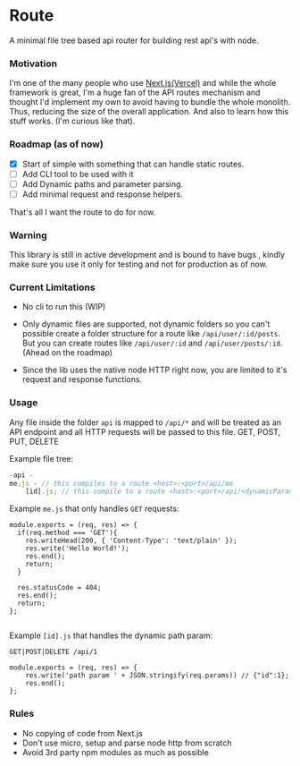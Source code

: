 # Route

A minimal file tree based api router for building rest api's with node.

### Motivation

I'm one of the many people who use [Next.js(Vercel)](https:github.com/vercel/next.js) and while the whole framework is great, I'm a huge fan of the API routes mechanism and thought I'd implement my own to avoid having to bundle the whole monolith. Thus, reducing the size of the overall application. And also to learn how this stuff works. (I'm curious like that).

### Roadmap (as of now)

-   [x] Start of simple with something that can handle static routes.
-   [ ] Add CLI tool to be used with it
-   [ ] Add Dynamic paths and parameter parsing.
-   [ ] Add minimal request and response helpers.

That's all I want the route to do for now.

### Warning

This library is still in active development and is bound to have bugs , kindly make sure you use it only for testing and not for production as of now.

### Current Limitations

-   No cli to run this (WIP)

-   Only dynamic files are supported, not dynamic folders so you can't possible create a folder structure for a route like `/api/user/:id/posts`. But you can create routes like `/api/user/:id` and `/api/user/posts/:id`. (Ahead on the roadmap)

-   Since the lib uses the native node HTTP right now, you are limited to it's request and response functions.

### Usage

Any file inside the folder `api` is mapped to `/api/*` and will be treated as an API endpoint and all HTTP requests will be passed to this file. GET, POST, PUT, DELETE

Example file tree:

```js
-api -
me.js - // this compiles to a route <host>:<port>/api/me
    [id].js; // this compile to a route <host>:<port>/api/<dynamicParameterId>
```

Example `me.js` that only handles `GET` requests:

```
module.exports = (req, res) => {
  if(req.method === 'GET'){
    res.writeHead(200, { 'Content-Type': 'text/plain' });
    res.write('Hello World!');
    res.end();
    return;
  }

  res.statusCode = 404;
  res.end();
  return;
};


```

Example `[id].js` that handles the dynamic path param:

`GET|POST|DELETE /api/1`

```
module.exports = (req, res) => {
    res.write('path param ' + JSON.stringify(req.params)) // {"id":1};
    res.end();
};

```

### Rules

-   No copying of code from Next.js
-   Don't use micro, setup and parse node http from scratch
-   Avoid 3rd party npm modules as much as possible
